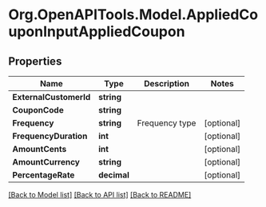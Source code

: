 
# Org.OpenAPITools.Model.AppliedCouponInputAppliedCoupon

## Properties

Name | Type | Description | Notes
------------ | ------------- | ------------- | -------------
**ExternalCustomerId** | **string** |  | 
**CouponCode** | **string** |  | 
**Frequency** | **string** | Frequency type | [optional] 
**FrequencyDuration** | **int** |  | [optional] 
**AmountCents** | **int** |  | [optional] 
**AmountCurrency** | **string** |  | [optional] 
**PercentageRate** | **decimal** |  | [optional] 

[[Back to Model list]](../README.md#documentation-for-models)
[[Back to API list]](../README.md#documentation-for-api-endpoints)
[[Back to README]](../README.md)

